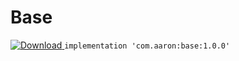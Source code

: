 # Base
[ ![Download](https://api.bintray.com/packages/aaron9603/Base/Base/images/download.svg) ](https://bintray.com/aaron9603/Base/Base/_latestVersion)
`implementation 'com.aaron:base:1.0.0'`
